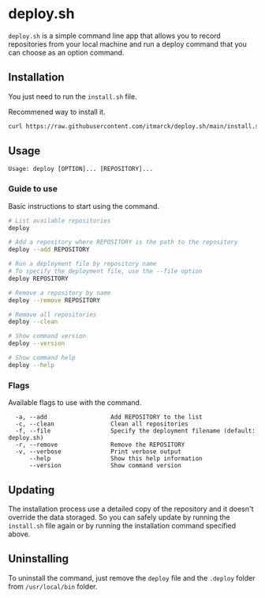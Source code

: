 # deploy.sh

`deploy.sh` is a simple command line app that allows you to record repositories from your local machine and run a deploy command that you can choose as an option command.

## Installation

You just need to run the `install.sh` file.

Recommened way to install it.

```bash
curl https://raw.githubusercontent.com/itmarck/deploy.sh/main/install.sh | bash
```

## Usage

```
Usage: deploy [OPTION]... [REPOSITORY]...
```

### Guide to use

Basic instructions to start using the command.

```bash
# List available repositories
deploy

# Add a repository where REPOSITORY is the path to the repository
deploy --add REPOSITORY

# Run a deployment file by repository name
# To specify the deployment file, use the --file option
deploy REPOSITORY

# Remove a repository by name
deploy --remove REPOSITORY

# Remove all repositories
deploy --clean

# Show command version
deploy --version

# Show command help
deploy --help
```

### Flags

Available flags to use with the command.

```
  -a, --add                  Add REPOSITORY to the list
  -c, --clean                Clean all repositories
  -f, --file                 Specify the deployment filename (default: deploy.sh)
  -r, --remove               Remove the REPOSITORY
  -v, --verbose              Print verbose output
      --help                 Show this help information
      --version              Show command version
```

## Updating

The installation process use a detailed copy of the repository and it doesn't override the data storaged. So you can safely update by running the `install.sh` file again or by running the installation command specified above.

## Uninstalling

To uninstall the command, just remove the `deploy` file and the `.deploy` folder from `/usr/local/bin` folder.
